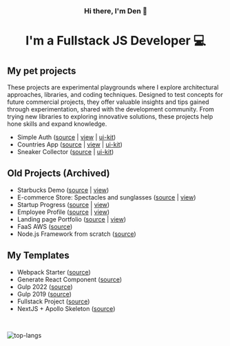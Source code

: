 <div align="center">

<h3>Hi there, I'm <strong>Den 👋</strong></h3>

<h1>I'm a Fullstack JS Developer 💻</h1>
</div>

## My pet projects

These projects are experimental playgrounds where I explore architectural approaches, libraries, and coding techniques. Designed to test concepts for future commercial projects, they offer valuable insights and tips gained through experimentation, shared with the development community. From trying new libraries to exploring innovative solutions, these projects help hone skills and expand knowledge.

- Simple Auth ([source](https://github.com/themse/simple-auth) | [view](simple-auth-smoky.vercel.app) | [ui-kit](https://simple-auth-storybook.vercel.app))
- Countries App ([source](https://github.com/themse/countries-app) | [view](https://countries-app-test.vercel.app/) | [ui-kit](https://countries-app-sb.vercel.app/))
- Sneaker Collector ([source](https://github.com/themse/sncollection) | [ui-kit](https://sncollection-sb.vercel.app))

## Old Projects (Archived)

- Starbucks Demo ([source](https://github.com/themse/starbucks-demo) | [view](https://sb-demo.vercel.app/))
- E-commerce Store: Spectacles and sunglasses ([source](https://github.com/themse/spectacles-sunglasses) | [view](https://spectacles-sunglasses.vercel.app/))
- Startup Progress ([source](https://github.com/themse/startup-progress-frontend) | [view](https://startup-progress-frontend.vercel.app/))
- Employee Profile ([source](https://github.com/themse/pp-employee-profile) | [view](https://pp-employee-profile.vercel.app/))
- Landing page Portfolio ([source](https://github.com/themse/pp-landing-page-portfolio) | [view](https://pp-landing-page-portfolio.vercel.app/))
- FaaS AWS ([source](https://github.com/themse/pp-faas-aws))
- Node.js Framework from scratch ([source](https://github.com/themse/pp-node-framework))

## My Templates

- Webpack Starter ([source](https://github.com/themse/tpl-webpack-starter))
- Generate React Component ([source](https://github.com/themse/tpl-grc))
- Gulp 2022 ([source](https://github.com/themse/tpl-gulp-2022))
- Gulp 2019 ([source](https://github.com/themse/tpl-gulp-2019))
- Fullstack Project ([source](https://github.com/themse/tpl-fullstack-nextjs-apollo))
- NextJS + Apollo Skeleton ([source](https://github.com/themse/tpl-nextjs-apollo))
<br /> 

![top-langs](https://github-readme-stats.vercel.app/api/top-langs/?username=themse&theme=blue-green)
